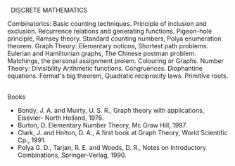 ---
---
 
DISCRETE MATHEMATICS

Combinatorics: Basic counting techniques. Principle of inclusion and exclusion.
Recurrence relations and generating functions. Pigeon-hole principle, Ramsey
theory. Standard counting numbers, Polya enumeration theorem.
Graph Theory: Elementary notions, Shortest path problems. Eulerian and
Hamiltonian graphs, The Chinese postman problem. Matchings, the personal
assignment prolem. Colouring or Graphs.
Number Theory: Divisibility Arithmetic functions. Congruences. Diophantine
equations. Fermat's big theorem, Quadratic reciprocity laws. Primitive roots.
 

Books

* Bondy, J. A. and Muirty, U. S. R., Graph theory with applications, Elsevier-
  North Holland, 1976.
* Burton, D. Elementary Number Theory, Mc Graw Hill, 1997.
* Clark, J. and Holton, D. A., A first book at Graph Theory, World Scientific
  Cp., 1991.
* Polya G. D., Tarjan, R. E. and Woods, D. R., Notes on Introductory
  Combinations, Springer-Verlag, 1990.

